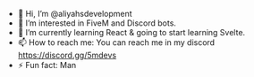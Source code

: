 - 👋 Hi, I’m @aliyahsdevelopment
- 👀 I’m interested in FiveM and Discord bots.
- 🌱 I’m currently learning React & going to start learning Svelte.
- 📫 How to reach me: You can reach me in my discord https://discord.gg/5mdevs
- ⚡ Fun fact: Man

<!---
aliyahsdevelopment/aliyahsdevelopment is a ✨ special ✨ repository because its `README.md` (this file) appears on your GitHub profile.
You can click the Preview link to take a look at your changes.
--->
